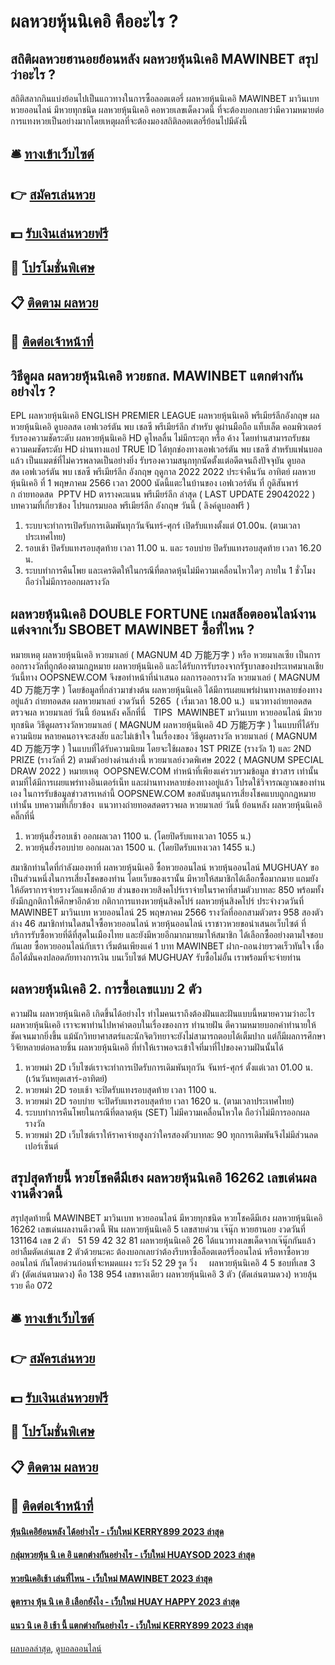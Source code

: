 # ผลหวยหุ้นนิเคอิ คืออะไร ?
## สถิติผลหวยฮานอยย้อนหลัง ผลหวยหุ้นนิเคอิ MAWINBET สรุปว่าอะไร ?
สถิติสลากกินแบ่งย้อนไปเป็นแถวทางในการซื้อลอตเตอรี่ ผลหวยหุ้นนิเคอิ MAWINBET มาวินเบท หวยออนไลน์ มีหวยทุกชนิด ผลหวยหุ้นนิเคอิ คอหวยเลขเด็ดงวดนี้ ที่จะต้องบอกเลยว่ามีความหมายต่อการแทงหวยเป็นอย่างมากโดยเหตุผลที่จะต้องมองสถิติลอตเตอรี่ย้อนไปมีดังนี้

## 🛎 [ทางเข้าเว็บไซต์](https://bit.ly/3BG5bNw)
## 👉 [สมัครเล่นหวย](https://bit.ly/3BG5bNw)
## 💵 [รับเงินเล่นหวยฟรี](https://bit.ly/3C3mvgS)
## 👑 [โปรโมชั่นพิเศษ](https://bit.ly/3C3mvgS)
## 📋 [ติดตาม ผลหวย](https://bit.ly/3C3mvgS)
## 📱 [ติดต่อเจ้าหน้าที่](https://bit.ly/3C3mvgS)

## วิธีดูผล ผลหวยหุ้นนิเคอิ หวยธกส. MAWINBET แตกต่างกันอย่างไร ?
EPL ผลหวยหุ้นนิเคอิ ENGLISH PREMIER LEAGUE ผลหวยหุ้นนิเคอิ พรีเมียร์ลีกอังกฤษ ผลหวยหุ้นนิเคอิ ดูบอลสด เอฟเวอร์ตัน พบ เชลซี พรีเมียร์ลีก สำหรับ ดูผ่านมือถือ แท็บเล็ต คอมพิวเตอร์ รับรองความชัดระดับ ผลหวยหุ้นนิเคอิ HD ดูไหลลื่น ไม่มีกระตุก หรือ ค้าง โดยท่านสามารถรับชมความคมชัดระดับ HD ผ่านทางแอป TRUE ID ได้ทุกช่องทางเอฟเวอร์ตัน พบ เชลซี สำหรับแฟนบอลแล้ว เป็นแมตช์ที่ไม่ควรพลาดเป็นอย่างยิ่ง รับรองความสนุกทุกนัดตั้งแต่อดีตจนถึงปัจจุบัน
ดูบอลสด เอฟเวอร์ตัน พบ เชลซี พรีเมียร์ลีก อังกฤษ ฤดูกาล 2022 2022 ประจำคืนวัน อาทิตย์ ผลหวยหุ้นนิเคอิ ที่ 1 พฤษภาคม 2566 เวลา 2000 นัดนี้แตะในบ้านของ เอฟเวอร์ตัน ที่ กูดิสันพาร์ก ถ่ายทอดสด  PPTV HD
ตารางคะแนน พรีเมียร์ลีก ล่าสุด ( LAST UPDATE 29042022 )
บทความที่เกี่ยวข้อง
โปรแกรมบอล พรีเมียร์ลีก อังกฤษ วันนี้ ( ลิงค์ดูบอลฟรี )
1. ระบบจะทำการเปิดรับการเดิมพันทุกวันจันทร์-ศุกร์ เปิดรับแทงตั้งแต่ 01.00น. (ตามเวลาประเทศไทย)
2. รอบเช้า ปิดรับแทงรอบสุดท้าย เวลา 11.00 น. และ รอบบ่าย ปิดรับแทงรอบสุดท้าย เวลา 16.20 น.
3. ระบบทำการคืนโพย และเครดิตให้ในกรณีที่ตลาดหุ้นไม่มีความเคลื่อนไหวใดๆ ภายใน 1 ชั่วโมง ถือว่าไม่มีการออกผลรางวัล

## ผลหวยหุ้นนิเคอิ DOUBLE FORTUNE เกมสล็อตออนไลน์งานแต่งจากเว็บ SBOBET MAWINBET ซื้อที่ไหน ?
หมายเหตุ ผลหวยหุ้นนิเคอิ หวยมาเลย์ ( MAGNUM 4D 万能万字 ) หรือ หวยมาเลเซีย เป็นการออกรางวัลที่ถูกต้องตามกฎหมาย ผลหวยหุ้นนิเคอิ และได้รับการรับรองจากรัฐบาลของประเทศมาเลเชีย
วันนี้ทาง OOPSNEW.COM จึงขอทำหน้าที่นำเสนอ ผลการออกรางวัล หวยมาเลย์ ( MAGNUM 4D 万能万字 ) โดยข้อมูลที่กล่าวมาข่างต้น ผลหวยหุ้นนิเคอิ ได้มีการเผยแพร่ผ่านทางหลายช่องทางอยู่แล้ว
ถ่ายทอดสด ผลหวยมาเลย์ งวดวันที่  5265  ( เริ่มเวลา 18.00 น.)
 แนวทางถ่ายทอดสดตรวจผล หวยมาเลย์ วันนี้ ย้อนหลัง คลิ๊กที่นี่  
TIPS  MAWINBET มาวินเบท หวยออนไลน์ มีหวยทุกชนิด วิธีดูผลรางวัลหวยมาเลย์ ( MAGNUM ผลหวยหุ้นนิเคอิ 4D 万能万字 ) ในแบบที่ได้รับความนิยม
หลายคนอาจจะสงสัย และไม่เข้าใจ ในเรื่องของ วิธีดูผลรางวัล หวยมาเลย์ ( MAGNUM 4D 万能万字 ) ในแบบที่ได้รับความนิยม โดยจะใช้ผลของ 1ST PRIZE (รางวัล 1) และ 2ND PRIZE (รางวัลที่ 2) ตามตัวอย่างด่านล่างนี้
หวยมาเลย์งวดพิเศษ 2022 ( MAGNUM SPECIAL DRAW 2022 )
หมายเหตุ  OOPSNEW.COM ทำหน้าที่เพียงแค่รวบรวมข้อมูล ข่าวสาร เท่านั้น ตามที่ได้มีการเผยแพร่ทางอินเตอร์เน็ท และผ่านทางหลายช่องทางอยู่แล้ว โปรดใช้วิจารณญาณของท่านเอง ในการรับข้อมูลข่าวสารเหล่านี้ OOPSNEW.COM ขอสนับสนุนการเสี่ยงโชคแบบถูกกฎหมายเท่านั้น
บทความที่เกี่ยวข้อง
 แนวทางถ่ายทอดสดตรวจผล หวยมาเลย์ วันนี้ ย้อนหลัง ผลหวยหุ้นนิเคอิ คลิ๊กที่นี่  
1. หวยหุ้นฮั่งรอบเช้า ออกผลเวลา 1100 น. (โดยปิดรับแทงเวลา 1055 น.)
2. หวยหุ้นฮั่งรอบบ่าย ออกผลเวลา 1500 น. (โดยปิดรับแทงเวลา 1455 น.)

สมาชิกท่านใดที่กำลังมองหาที่ ผลหวยหุ้นนิเคอิ ซื้อหวยออนไลน์ หวยหุ้นออนไลน์ MUGHUAY ขอเป็นส่วนหนึ่งในการเสี่ยงโชคของท่าน โดยเว็บของเรานั้น มีหวยให้สมาชิกได้เลือกซื้อมากมาย แถมยังให้อัตราการจ่ายรางวัลแพงอีกด้วย ส่วนของหวยสิงคโปร์เราจ่ายในราคาที่สามตัวบาทละ 850 พร้อมทั้งยังมีกฏกติกาให้ศึกษาอีกด้วย
กติกาการแทงหวยหุ้นสิงคโปร์
ผลหวยหุ้นสิงคโปร์ ประจำงวดวันที่ MAWINBET มาวินเบท หวยออนไลน์ 25 พฤษภาคม 2566 รางวัลที่ออกสามตัวตรง 958 สองตัวล่าง 46 สมาชิกท่านใดสนใจซื้อหวยออนไลน์ หวยหุ้นออนไลน์ เราชาวหวยขอนำเสนอเว็บไซต์ ที่บริการรับซื้อหวยที่ดีที่สุดในเมืองไทย และยังมีหวยอีกมากมายมาให้สมาชิก ได้เลือกซื้ออย่างตามใจชอบกันเลย ซื้อหวยออนไลน์กับเรา เริ่มต้นเพียงแค่ 1 บาท MAWINBET ฝาก-ถอนง่ายรวดเร็วทันใจ เชื่อถือได้มั่นคงปลอดภัยทางการเงิน บนเว็บไซต์ MUGHUAY รับซื้อไม่อั้น เราพร้อมที่จะจ่ายท่าน

## ผลหวยหุ้นนิเคอิ 2. การซื้อเลขแบบ 2 ตัว
ความฝัน ผลหวยหุ้นนิเคอิ เกิดขึ้นได้อย่างไร ทำไมคนเราถึงต้องฝันและฝันแบบนี้หมายความว่าอะไร ผลหวยหุ้นนิเคอิ เราจะพาท่านไปหาคำตอบในเรื่องของการ ทำนายฝัน ตีความหมายบอกคำทำนายให้ชัดเจนมากยิ่งขึ้น แม้นักวิทยาศาสตร์และนักจิตวิทยาจะยังไม่สามารถตอบได้เต็มปาก แต่ก็มีผลการศึกษาวิจัยหลายต่อหลายชิ้น ผลหวยหุ้นนิเคอิ ที่ทำให้เราพอจะเข้าใจที่มาที่ไปของความฝันนั้นได้
1. หวยพม่า 2D เว็บไซต์เราจะทำการเปิดรับการเดิมพันทุกวัน จันทร์-ศุกร์ ตั้งแต่เวลา 01.00 น. (เว้นวันหยุดเสาร์-อาทิตย์)
2. หวยพม่า 2D รอบเช้า จะปิดรับแทงรอบสุดท้าย เวลา 1100 น.
3. หวยพม่า 2D รอบบ่าย จะปิดรับแทงรอบสุดท้าย เวลา 1620 น. (ตามเวลาประเทศไทย)
4. ระบบทำการคืนโพยในกรณีที่ตลาดหุ้น (SET) ไม่มีความเคลื่อนไหวใด ถือว่าไม่มีการออกผลรางวัล
5. หวยพม่า 2D เว็บไซต์เราให้ราคาจ่ายสูงกว่าใครสองตัวบาทละ 90 ทุกการเดิมพันจึงไม่มีส่วนลดเปอร์เซ็นต์

## สรุปสุดท้ายนี้ หวยโชคดีมีเฮง ผลหวยหุ้นนิเคอิ 16262 เลขเด่นผลงานดีงวดนี้
สรุปสุดท้ายนี้ MAWINBET มาวินเบท หวยออนไลน์ มีหวยทุกชนิด หวยโชคดีมีเฮง ผลหวยหุ้นนิเคอิ 16262 เลขเด่นผลงานดีงวดนี้ ฟัน ผลหวยหุ้นนิเคอิ 5
เลขสายด่วน เจ๊นุ๊ก หวยฮานอย งวดวันที่ 131164
เลข 2 ตัว   51 59 42 32 81 ผลหวยหุ้นนิเคอิ 26
ได้แนวทางเลขเด็ดจากเจ๊นุ๊กกันแล้ว อย่าลืมตัดเล่นเลข 2 ตัวด้วยนะคะ ต้องบอกเลยว่าต้องรีบหาซื้อล็อตเตอร์รี่ออนไลน์ หรือหาซื้อหวยออนไลน์ กันโดยด่วนก่อนที่จะหมดแผง
ระวัง 52 29
รูด วิ่ง     ผลหวยหุ้นนิเคอิ 4 5
ชอบที่เลข 3 ตัว (ตัดเล่นตามดวง) คือ 138 954
เลขหางเดียว ผลหวยหุ้นนิเคอิ 3 ตัว (ตัดเล่นตามดวง) หวยลุ้นรวย คือ 072

## 🛎 [ทางเข้าเว็บไซต์](https://bit.ly/3BG5bNw)
## 👉 [สมัครเล่นหวย](https://bit.ly/3BG5bNw)
## 💵 [รับเงินเล่นหวยฟรี](https://bit.ly/3C3mvgS)
## 👑 [โปรโมชั่นพิเศษ](https://bit.ly/3C3mvgS)
## 📋 [ติดตาม ผลหวย](https://bit.ly/3C3mvgS)
## 📱 [ติดต่อเจ้าหน้าที่](https://bit.ly/3C3mvgS)

#### [หุ้นนิเคอิย้อนหลัง ได้อย่างไร - เว็บใหม่ KERRY899 2023 ล่าสุด](https://atom.io/themes/หุ้นนิเคอิย้อนหลัง%20ได้อย่างไร%20-%20เว็บใหม่%20kerry899%202023%20ล่าสุด)
#### [กลุ่มหวยหุ้น นิ เค อิ แตกต่างกันอย่างไร - เว็บใหม่ HUAYSOD 2023 ล่าสุด](https://atom.io/themes/กลุ่มหวยหุ้น%20นิ%20เค%20อิ%20แตกต่างกันอย่างไร%20-%20เว็บใหม่%20huaysod%202023%20ล่าสุด)
#### [หวยนิเคอิเช้า เล่นที่ไหน - เว็บใหม่ MAWINBET 2023 ล่าสุด](https://atom.io/themes/หวยนิเคอิเช้า%20เล่นที่ไหน%20-%20เว็บใหม่%20mawinbet%202023%20ล่าสุด)
#### [ดูตาราง หุ้น นิ เค อิ เลือกยังไง - เว็บใหม่ HUAY HAPPY 2023 ล่าสุด](https://atom.io/themes/ดูตาราง%20หุ้น%20นิ%20เค%20อิ%20เลือกยังไง%20-%20เว็บใหม่%20huay%20happy%202023%20ล่าสุด)
#### [แนว นิ เค อิ เช้า นี้ แตกต่างกันอย่างไร - เว็บใหม่ KERRY899 2023 ล่าสุด](https://atom.io/themes/แนว%20นิ%20เค%20อิ%20เช้า%20นี้%20แตกต่างกันอย่างไร%20-%20เว็บใหม่%20kerry899%202023%20ล่าสุด)

[ผลบอลล่าสุด](https://siamsport.tv "ผลบอลล่าสุด"), [ดูบอลออนไลน์](https://siamsport.tv/ดูบอลสด "ดูบอลออนไลน์")